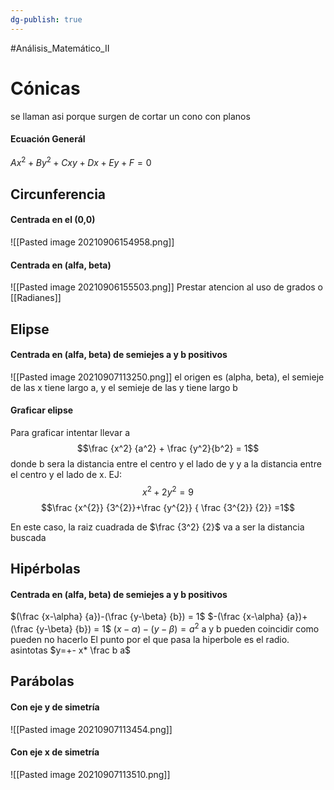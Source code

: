```yaml
---
dg-publish: true
---
```

#Análisis_Matemático_II
# Cónicas
se llaman asi porque surgen de cortar un cono con planos
#### Ecuación Generál
 $Ax^2+By^2+Cxy+Dx+Ey+F=0$
## Circunferencia 
#### Centrada en el (0,0)
![[Pasted image 20210906154958.png]]
#### Centrada en (alfa, beta)
![[Pasted image 20210906155503.png]]
Prestar atencion al uso de grados o [[Radianes]]

## Elipse
#### Centrada en (alfa, beta) de semiejes a y b positivos
![[Pasted image 20210907113250.png]]
el origen es (alpha, beta), el semieje de las x tiene largo a, y el semieje de las y tiene largo b
#### Graficar elipse
Para graficar intentar llevar a 
$$\frac {x^2} {a^2} + \frac {y^2}{b^2} = 1$$
donde b sera la distancia entre el centro y el lado de y y a la distancia entre el centro y el lado de x. 
EJ: 
$$ x^{2}+2 y^{2}=9$$
$$\frac {x^{2}} {3^{2}}+\frac {y^{2}} { \frac {3^{2}} {2}} =1$$

En este caso, la raiz cuadrada de $\frac  {3^2} {2}$ va a ser la distancia buscada 
## Hipérbolas
#### Centrada en (alfa, beta) de semiejes a y b positivos
$(\frac {x-\alpha} {a})-(\frac {y-\beta} {b}) = 1$
$-(\frac {x-\alpha} {a})+(\frac {y-\beta} {b}) = 1$
$( {x-\alpha} )-( {y-\beta}) = a^2$
a y b pueden coincidir como pueden no hacerlo
El punto por el que pasa la hiperbole es el radio.
asintotas $y=+- x* \frac b a$


## Parábolas
#### Con eje y de simetría
![[Pasted image 20210907113454.png]]
#### Con eje x de simetría
![[Pasted image 20210907113510.png]]